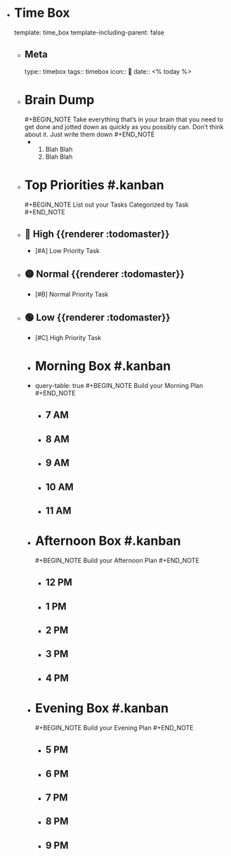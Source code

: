 - # Time Box
  template: time_box
  template-including-parent: false
	- ## Meta
	  type:: timebox
	  tags:: timebox
	  icon:: 📅
	  date:: <% today %>
	- # Brain Dump
	  	#+BEGIN_NOTE
	  	Take everything that’s in your brain that you need to get done and jotted down as quickly as you possibly can. Don’t think about it. Just write them down
	  	#+END_NOTE
    	- 1. Blah Blah
    	  1. Blah Blah
	- # Top Priorities #.kanban
	   #+BEGIN_NOTE
	   List out your Tasks Categorized by Task
	   #+END_NOTE
	- ## 🔴 High {{renderer :todomaster}}
		- [#A] Low Priority Task
	- ## 🟡 Normal {{renderer :todomaster}}
		- [#B] Normal Priority Task
	- ## 🟢 Low {{renderer :todomaster}}
		- [#C] High Priority Task
		- # Morning Box #.kanban
		- query-table: true
		  #+BEGIN_NOTE
		  Build your Morning Plan
		  #+END_NOTE
			- ## 7 AM
			- ## 8 AM
			- ## 9 AM
			- ## 10 AM
			- ## 11 AM
		- # Afternoon Box #.kanban
		  #+BEGIN_NOTE
		  Build your Afternoon Plan
		  #+END_NOTE
			- ## 12 PM
			- ## 1 PM
			- ## 2 PM
			- ## 3 PM
			- ## 4 PM
		- # Evening Box #.kanban
		  #+BEGIN_NOTE
		  Build your Evening Plan
		  #+END_NOTE
			- ## 5 PM
			- ## 6 PM
			- ## 7 PM
			- ## 8 PM
			- ## 9 PM